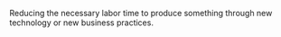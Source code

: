 
Reducing the necessary labor time to produce something through new technology or new business practices.